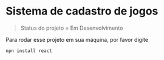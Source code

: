 <h1> Sistema de cadastro de jogos</h1>

> Status do projeto = Em Desenvolvimento

Para rodar esse projeto em sua máquina, por favor digite

```
npn install react 
```
